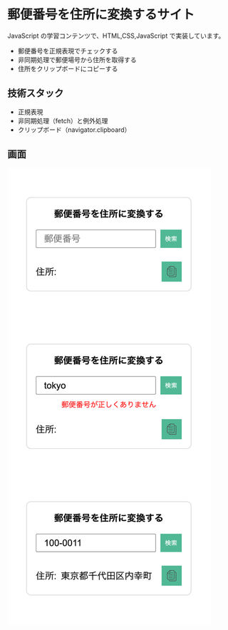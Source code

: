# 郵便番号を住所に変換するサイト

JavaScript の学習コンテンツで、HTML,CSS,JavaScript で実装しています。

- 郵便番号を正規表現でチェックする
- 非同期処理で郵便場号から住所を取得する
- 住所をクリップボードにコピーする

## 技術スタック

- 正規表現
- 非同期処理（fetch）と例外処理
- クリップボード（navigator.clipboard）

## 画面

![サイト画像](images/v1.png)
